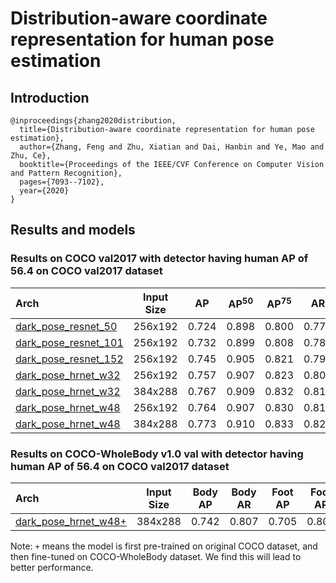 # Distribution-aware coordinate representation for human pose estimation

## Introduction
```
@inproceedings{zhang2020distribution,
  title={Distribution-aware coordinate representation for human pose estimation},
  author={Zhang, Feng and Zhu, Xiatian and Dai, Hanbin and Ye, Mao and Zhu, Ce},
  booktitle={Proceedings of the IEEE/CVF Conference on Computer Vision and Pattern Recognition},
  pages={7093--7102},
  year={2020}
}
```

## Results and models

### Results on COCO val2017 with detector having human AP of 56.4 on COCO val2017 dataset

| Arch  | Input Size | AP | AP<sup>50</sup> | AP<sup>75</sup> | AR | AR<sup>50</sup> | ckpt | log |
| :----------------- | :-----------: | :------: | :------: | :------: | :------: | :------: |:------: |:------: |
| [dark_pose_resnet_50](/configs/top_down/darkpose/coco/res50_coco_256x192_dark.py) | 256x192 | 0.724 | 0.898 | 0.800 | 0.777 | 0.936 | [ckpt](https://openmmlab.oss-accelerate.aliyuncs.com/mmpose/top_down/resnet/res50_coco_256x192_dark-43379d20_20200709.pth) | [log](https://openmmlab.oss-accelerate.aliyuncs.com/mmpose/top_down/resnet/res50_coco_256x192_dark_20200709.log.json) |
| [dark_pose_resnet_101](/configs/top_down/darkpose/coco/res101_coco_256x192_dark.py) | 256x192 | 0.732 | 0.899 | 0.808 | 0.786 | 0.938 | [ckpt](https://openmmlab.oss-accelerate.aliyuncs.com/mmpose/top_down/resnet/res101_coco_256x192_dark-64d433e6_20200812.pth) | [log](https://openmmlab.oss-accelerate.aliyuncs.com/mmpose/top_down/resnet/res101_coco_256x192_dark_20200812.log.json) |
| [dark_pose_resnet_152](/configs/top_down/darkpose/coco/res152_coco_256x192_dark.py) | 256x192 | 0.745 | 0.905 | 0.821 | 0.797 | 0.942 | [ckpt](https://openmmlab.oss-accelerate.aliyuncs.com/mmpose/top_down/resnet/res152_coco_256x192_dark-ab4840d5_20200812.pth) | [log](https://openmmlab.oss-accelerate.aliyuncs.com/mmpose/top_down/resnet/res152_coco_256x192_dark_20200812.log.json) |
| [dark_pose_hrnet_w32](/configs/top_down/darkpose/coco/hrnet_w32_coco_256x192_dark.py) | 256x192 | 0.757 | 0.907 | 0.823 | 0.808 | 0.943 | [ckpt](https://openmmlab.oss-accelerate.aliyuncs.com/mmpose/top_down/hrnet/hrnet_w32_coco_256x192_dark-07f147eb_20200812.pth) | [log](https://openmmlab.oss-accelerate.aliyuncs.com/mmpose/top_down/hrnet/hrnet_w32_coco_256x192_dark_20200812.log.json) |
| [dark_pose_hrnet_w32](/configs/top_down/darkpose/coco/hrnet_w32_coco_384x288_dark.py) | 384x288 | 0.767 | 0.909 | 0.832 | 0.816 | 0.944 | [ckpt](https://openmmlab.oss-accelerate.aliyuncs.com/mmpose/top_down/hrnet/hrnet_w32_coco_384x288_dark-459422a4_20200812.pth) | [log](https://openmmlab.oss-accelerate.aliyuncs.com/mmpose/top_down/hrnet/hrnet_w32_coco_384x288_dark_20200812.log.json) |
| [dark_pose_hrnet_w48](/configs/top_down/darkpose/coco/hrnet_w48_coco_256x192_dark.py) | 256x192 | 0.764 | 0.907 | 0.830 | 0.814 | 0.943 | [ckpt](https://openmmlab.oss-accelerate.aliyuncs.com/mmpose/top_down/hrnet/hrnet_w48_coco_256x192_dark-8cba3197_20200812.pth) | [log](https://openmmlab.oss-accelerate.aliyuncs.com/mmpose/top_down/hrnet/hrnet_w48_coco_256x192_dark_20200812.log.json) |
| [dark_pose_hrnet_w48](/configs/top_down/darkpose/coco/hrnet_w48_coco_384x288_dark.py) | 384x288 | 0.773 | 0.910 | 0.833 | 0.820 | 0.946 | [ckpt](https://openmmlab.oss-accelerate.aliyuncs.com/mmpose/top_down/hrnet/hrnet_w48_coco_384x288_dark-741844ba_20200812.pth) | [log](https://openmmlab.oss-accelerate.aliyuncs.com/mmpose/top_down/hrnet/hrnet_w48_coco_384x288_dark_20200812.log.json) |

### Results on COCO-WholeBody v1.0 val with detector having human AP of 56.4 on COCO val2017 dataset

| Arch  | Input Size | Body AP | Body AR | Foot AP | Foot AR | Face AP | Face AR  | Hand AP | Hand AR | Whole AP | Whole AR | ckpt | log |
| :---- | :--------: | :-----: | :-----: | :-----: | :-----: | :-----: | :------: | :-----: | :-----: | :------: |:-------: |:------: | :------: |
| [dark_pose_hrnet_w48+](/configs/top_down/darkpose/coco-wholebody/hrnet_w48_coco_wholebody_384x288_dark.py)  | 384x288 | 0.742 | 0.807 | 0.705 | 0.804 | 0.840 | 0.892 | 0.602 | 0.694 | 0.661 | 0.743 | [ckpt](https://openmmlab.oss-accelerate.aliyuncs.com/mmpose/top_down/hrnet/hrnet_w48_coco_wholebody_384x288_dark-f5726563_20200918.pth) | [log](https://openmmlab.oss-accelerate.aliyuncs.com/mmpose/top_down/hrnet/hrnet_w48_coco_wholebody_384x288_dark_20200918.log.json) |

Note: `+` means the model is first pre-trained on original COCO dataset, and then fine-tuned on COCO-WholeBody dataset. We find this will lead to better performance.

